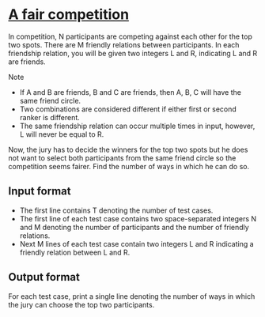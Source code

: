 # [A fair competition][link]

In competition, N participants are competing against each other for the top two spots. There are M friendly relations between participants. In each friendship relation, you will be given two integers L and R, indicating L and R are friends.

Note

- If A and B are friends, B and C are friends, then A, B, C will have the same friend circle.
- Two combinations are considered different if either first or second ranker is different.
- The same friendship relation can occur multiple times in input, however, L will never be equal to R.

Now, the jury has to decide the winners for the top two spots but he does not want to select both participants from the same friend circle so the competition seems fairer. Find the number of ways in which he can do so.

## Input format

- The first line contains T denoting the number of test cases.
- The first line of each test case contains two space-separated integers N and M denoting the number of participants and the number of friendly relations.
- Next M lines of each test case contain two integers L and R indicating a friendly relation between L and R.

## Output format

For each test case, print a single line denoting the number of ways in which the jury can choose the top two participants.

[link]: https://www.hackerearth.com/practice/data-structures/disjoint-data-strutures/basics-of-disjoint-data-structures/practice-problems/algorithm/fair-competition-0315250e/

